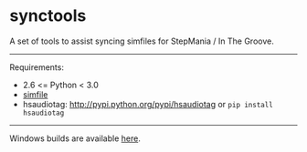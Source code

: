 synctools
=========

A set of tools to assist syncing simfiles for StepMania / In The Groove.

---------

Requirements:

* 2.6 <= Python < 3.0
* [simfile](https://github.com/grantgarcia/simfile)
* hsaudiotag: http://pypi.python.org/pypi/hsaudiotag or `pip install hsaudiotag`

---------

Windows builds are available [here](http://grantgarcia.org/github/synctools/).
